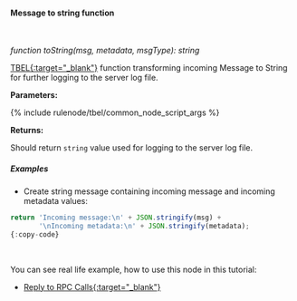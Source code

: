 #### Message to string function

<div class="divider"></div>
<br/>

*function toString(msg, metadata, msgType): string*

[TBEL{:target="_blank"}](${siteBaseUrl}/docs/pe/user-guide/tbel/) function transforming incoming Message to String for further logging to the server log file.

**Parameters:**

{% include rulenode/tbel/common_node_script_args %}

**Returns:**

Should return `string` value used for logging to the server log file.

<div class="divider"></div>

##### Examples

* Create string message containing incoming message and incoming metadata values:

```javascript
return 'Incoming message:\n' + JSON.stringify(msg) + 
       '\nIncoming metadata:\n' + JSON.stringify(metadata);
{:copy-code}
```

<br>

You can see real life example, how to use this node in this tutorial:

- [Reply to RPC Calls{:target="_blank"}](${siteBaseUrl}/docs/user-guide/rule-engine-2-0/tutorials/rpc-reply-tutorial#log-unknown-request)

<br>
<br>
